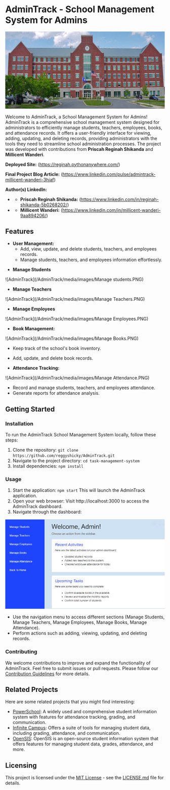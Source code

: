 # AdminTrack - School Management System for Admins

![AdminTrack](/AdminTrack/media/images/School-admin.jpg)

Welcome to AdminTrack, a School Management System for Admins! AdminTrack is a comprehensive school management system designed for administrators to efficiently manage students, teachers, employees, books, and attendance records. It offers a user-friendly interface for viewing, adding, updating, and deleting records, providing administrators with the tools they need to streamline school administration processes. The project was developed with contributions from **Priscah Reginah Shikanda** and **Millicent Wanderi**.

**Deployed Site:** (https://reginah.pythonanywhere.com/)

**Final Project Blog Article:** (https://www.linkedin.com/pulse/admintrack-millicent-wanderi-3hjaf)

**Author(s) LinkedIn:**
- * **Priscah Reginah Shikanda:** (https://www.linkedin.com/in/reginah-shikanda-5b0268202/)
- * **Millicent Wanderi:** (https://www.linkedin.com/in/millicent-wanderi-9aa894206/)

## Features
- **User Management:**
  - Add, view, update, and delete students, teachers, and employees records.
  - Manage students, teachers, and employees information effortlessly.

* **Manage Students**

![AdminTrack](/AdminTrack/media/images/Manage students.PNG)

* **Manage Teachers**

![AdminTrack](/AdminTrack/media/images/Manage Teachers.PNG)

* **Manage Employees**

![AdminTrack](/AdminTrack/media/images/Manage Employees.PNG)

- **Book Management:**

![AdminTrack](/AdminTrack/media/images/Manage Books.PNG)

  - Keep track of the school's book inventory.
  - Add, update, and delete book records.

- **Attendance Tracking:**

![AdminTrack](/AdminTrack/media/images/Manage Attendance.PNG)

  - Record and manage students, teachers, and employees attendance.
  - Generate reports for attendance analysis.

## Getting Started

### Installation

To run the AdminTrack School Management System locally, follow these steps:

1. Clone the repository: `git clone https://github.com/reggyshicky/AdminTrack.git`
2. Navigate to the project directory: `cd task-management-system`
3. Install dependencies: `npm install`

### Usage

1. Start the application: `npm start`
This will launch the AdminTrack application.
2. Open your web browser:
Visit http://localhost:3000 to access the AdminTrack dashboard.
3. Navigate through the dashboard:

![AdminTrack](/AdminTrack/media/images/dashboard.PNG)

* Use the navigation menu to access different sections (Manage Students, Manage Teachers, Manage Employees, Manage Books, Manage Attendance).
* Perform actions such as adding, viewing, updating, and deleting records.

### Contributing

We welcome contributions to improve and expand the functionality of AdminTrack. Feel free to submit issues or pull requests.
Please follow our [Contribution Guidelines](CONTRIBUTING.md) for more details.

## Related Projects

Here are some related projects that you might find interesting:
* [PowerSchool](https://www.powerschool.com/): A widely used and comprehensive student information system with features for attendance tracking, grading, and communication.
* [Infinite Campus](https://www.infinitecampus.com/): Offers a suite of tools for managing student data, including grading, attendance, and communication.
* [OpenSIS](https://www.opensis.com/): OpenSIS is an open-source student information system that offers features for managing student data, grades, attendance, and more.

## Licensing

This project is licensed under the [MIT License](https://opensource.org/license/mit/) - see the [LICENSE.md](LICENSE.md) file for details.
